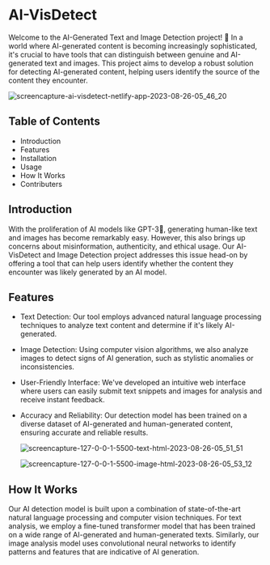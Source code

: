 # AI-VisDetect

Welcome to the AI-Generated Text and Image Detection project! 🚀 In a world where AI-generated content is becoming increasingly sophisticated, it's crucial to have tools that can distinguish between genuine and AI-generated text and images. This project aims to develop a robust solution for detecting AI-generated content, helping users identify the source of the content they encounter.

![screencapture-ai-visdetect-netlify-app-2023-08-26-05_46_20](https://github.com/nikkittaa/AI-VisDetect-Frontend/assets/118905854/f0e99a7a-c894-4a43-94ca-8720bd1b24ba)

## Table of Contents
* Introduction
* Features
* Installation
* Usage
* How It Works
* Contributers

## Introduction
With the proliferation of AI models like GPT-3🤖, generating human-like text and images has become remarkably easy. However, this also brings up concerns about misinformation, authenticity, and ethical usage. Our AI-VisDetect and Image Detection project addresses this issue head-on by offering a tool that can help users identify whether the content they encounter was likely generated by an AI model.

## Features
- Text Detection: Our tool employs advanced natural language processing techniques to analyze text content and determine if it's likely AI-generated.

- Image Detection: Using computer vision algorithms, we also analyze images to detect signs of AI generation, such as stylistic anomalies or inconsistencies.

- User-Friendly Interface: We've developed an intuitive web interface where users can easily submit text snippets and images for analysis and receive instant feedback.

- Accuracy and Reliability: Our detection model has been trained on a diverse dataset of AI-generated and human-generated content, ensuring accurate and reliable results.

  ![screencapture-127-0-0-1-5500-text-html-2023-08-26-05_51_51](https://github.com/nikkittaa/AI-VisDetect-Frontend/assets/118905854/ed2c874a-499d-4e87-9a8b-b4842eecb9db)

  ![screencapture-127-0-0-1-5500-image-html-2023-08-26-05_53_12](https://github.com/nikkittaa/AI-VisDetect-Frontend/assets/118905854/fd9ad706-9783-4b18-8da1-09f36dd65570)

## How It Works
Our AI detection model is built upon a combination of state-of-the-art natural language processing and computer vision techniques. For text analysis, we employ a fine-tuned transformer model that has been trained on a wide range of AI-generated and human-generated texts. Similarly, our image analysis model uses convolutional neural networks to identify patterns and features that are indicative of AI generation.
